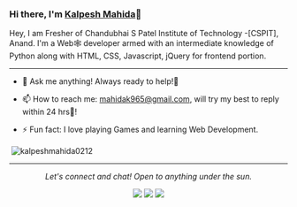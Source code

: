 ### Hi there, I'm [Kalpesh Mahida]()👋


Hey, I am Fresher of Chandubhai S Patel Institute of Technology -[CSPIT], Anand. I'm a Web🕸 developer armed with an intermediate knowledge of Python along with HTML, CSS, Javascript, jQuery for frontend portion.

<!-- Please don't remove this: Grab your social icons from https://github.com/carlsednaoui/gitsocial -->

<!--
**KalpeshMahida0212/kalpeshmahida** is a ✨ _special_ ✨ repository because its `README.md` (this file) appears on your GitHub profile.
-->
<!-- <a href="https://i.imgur.com/H8dtFcC.gif"><img align="right" src="https://i.imgur.com/H8dtFcC.gif" title="source: imgur.com" /></a> -->
*******
- 💬 Ask me anything!
     Always ready to help!🤩

- 📫 How to reach me: 
mahidak965@gmail.com, will try my best to reply within 24 hrs🏁!


- ⚡ Fun fact: I love playing Games and learning Web Development.




<p>&nbsp;<img align="center" src="https://github-readme-stats.vercel.app/api?username=kalpeshmahida0212&show_icons=true&locale=en" alt="kalpeshmahida0212" /></p>

*******

<p align="center">
  <i>Let's connect and chat! Open to anything under the sun.</i>

  <p align="center">
    <a href="https://twitter.com/KalpeshMahida02" alt="Twitter"><img src="https://raw.githubusercontent.com/jayehernandez/jayehernandez/3f5402efef9a0ae89211a6e04609558e862ca616/readme/twitter-fill.svg"></a>
    <a href="https://www.linkedin.com/in/kalpesh-mahida-778103212" alt="Linkedin"><img src="https://raw.githubusercontent.com/jayehernandez/jayehernandez/3f5402efef9a0ae89211a6e04609558e862ca616/readme/linkedin-fill.svg"></a>
    <a href="mailto:mahidak965@gmail.com" alt="Contact me"><img src="https://raw.githubusercontent.com/jayehernandez/jayehernandez/3f5402efef9a0ae89211a6e04609558e862ca616/readme/mail-fill.svg"></a>
<!--     <a href="https://jayehernandez.com" alt="My site"><img src="https://raw.githubusercontent.com/jayehernandez/jayehernandez/3f5402efef9a0ae89211a6e04609558e862ca616/readme/external-link-line.svg"></a> -->
  </p>
</p>
